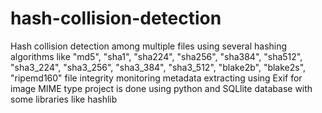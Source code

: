 # hash-collision-detection
Hash collision detection among multiple files using several hashing algorithms like "md5", "sha1", "sha224", "sha256", "sha384", "sha512", "sha3_224", "sha3_256", "sha3_384", "sha3_512", "blake2b", "blake2s", "ripemd160"
file integrity monitoring 
metadata extracting using Exif for image MIME type
project is done using python and SQLlite database with some libraries like hashlib

